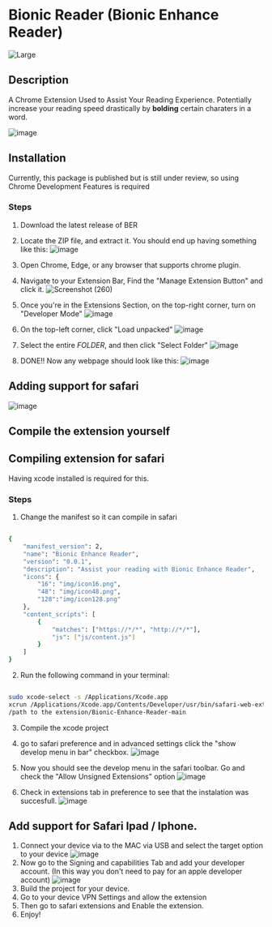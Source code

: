# Bionic Reader (Bionic Enhance Reader)
![Large](https://user-images.githubusercontent.com/46472696/169700815-af3bac43-62ad-4d03-b7b4-c7305465eddc.png)

## Description

A Chrome Extension Used to Assist Your Reading Experience. Potentially increase your reading speed drastically by **bolding** certain charaters in a word.

![image](https://user-images.githubusercontent.com/46472696/169659988-f24b94a3-a556-4eb1-9127-17337bd76f60.png)

## Installation
Currently, this package is published but is still under review, so using Chrome Development Features is required

### Steps
1. Download the latest release of BER

3. Locate the ZIP file, and extract it. You should end up having something like this: ![image](https://user-images.githubusercontent.com/46472696/169659798-db0ada46-1ce2-4261-82f2-4173754dc8c6.png)

4. Open Chrome, Edge, or any browser that supports chrome plugin.

5. Navigate to your Extension Bar, Find the "Manage Extension Button" and click it. ![Screenshot (260)](https://user-images.githubusercontent.com/46472696/169659530-4330ab65-83d8-4510-9175-9e37274a38db.jpg)

6. Once you're in the Extensions Section, on the top-right corner, turn on "Developer Mode" ![image](https://user-images.githubusercontent.com/46472696/169659582-419f5479-d22d-47e1-89b8-bd4790686492.png)

7. On the top-left corner, click "Load unpacked" ![image](https://user-images.githubusercontent.com/46472696/169659916-d60b0f6a-bea3-4892-9d41-9f65421218ff.png)
8. Select the entire *FOLDER*, and then click "Select Folder" ![image](https://user-images.githubusercontent.com/46472696/169659974-663f1ce8-2da7-47c0-88a0-b2e3c8d1d0c6.png)

9. DONE!! Now any webpage should look like this: ![image](https://user-images.githubusercontent.com/46472696/169660006-c683e1f5-cb2c-4571-b564-aed98eb4b838.png)



## Adding support for safari 

 ![image](/safari/img/safarexample.png)



## Compile the extension yourself
 ## Compiling extension for safari 
Having xcode installed is required for this.

### Steps
1. Change the manifest so it can compile in safari 

```bash

{
    "manifest_version": 2,
    "name": "Bionic Enhance Reader",
    "version": "0.0.1",
    "description": "Assist your reading with Bionic Enhance Reader",
    "icons": {
        "16": "img/icon16.png",
        "48": "img/icon48.png",
        "128":"img/icon128.png"
    },
    "content_scripts": [
        {
            "matches": ["https://*/*", "http://*/*"],
            "js": ["js/content.js"]
        }
    ]
}

```


2. Run the following command in your terminal:

```bash

sudo xcode-select -s /Applications/Xcode.app
xcrun /Applications/Xcode.app/Contents/Developer/usr/bin/safari-web-extension-converter
/path to the extension/Bionic-Enhance-Reader-main

```


3. Compile the xcode project 
4. go to safari preference and in advanced settings click the "show develop menu in bar" checkbox.
 ![image](/safari/img/devsettings.png)

5. Now you should see the develop menu in the safari toolbar. Go and check the "Allow Unsigned Extensions" option
 ![image](/safari/img/unsignedAllow.png)

6. Check in extensions tab in preference to see that the instalation was succesfull. 
 ![image](/safari/img/installationsuccesfull.png)




## Add support for Safari Ipad / Iphone. 

1. Connect your device via to the MAC via USB and select the target option to your device 
 ![image](/safari/img/BuildSetting.png)
2. Now go to the Signing and capabilities Tab and add your developer account. (In this way you don't need to pay for an apple developer account)
![image](/safari/img/TeamSigning.png)
3. Build the project for your device. 
4. Go to your device VPN Settings and allow the extension 
5. Then go to safari extensions and Enable the extension. 
6. Enjoy!